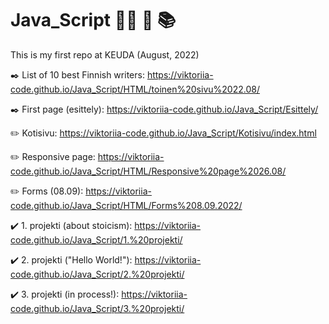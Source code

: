 # Java_Script :woman_technologist: :fallen_leaf: :books:

This is my first repo at KEUDA (August, 2022)

:black_nib: List of 10 best Finnish writers: https://viktoriia-code.github.io/Java_Script/HTML/toinen%20sivu%2022.08/

:black_nib: First page (esittely): https://viktoriia-code.github.io/Java_Script/Esittely/

:pencil2: Kotisivu: https://viktoriia-code.github.io/Java_Script/Kotisivu/index.html

:pencil2: Responsive page: https://viktoriia-code.github.io/Java_Script/HTML/Responsive%20page%2026.08/

:pencil2: Forms (08.09): https://viktoriia-code.github.io/Java_Script/HTML/Forms%208.09.2022/
  
:heavy_check_mark: 1. projekti (about stoicism): https://viktoriia-code.github.io/Java_Script/1.%20projekti/

:heavy_check_mark: 2. projekti ("Hello World!"): https://viktoriia-code.github.io/Java_Script/2.%20projekti/

:heavy_check_mark: 3. projekti (in process!): https://viktoriia-code.github.io/Java_Script/3.%20projekti/
